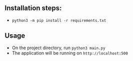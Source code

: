 ## Installation steps:
- ```python3 -m pip install -r requirements.txt```

## Usage

- On the project directory, run ```python3 main.py```
- The application will be running on ```http://localhost:500```